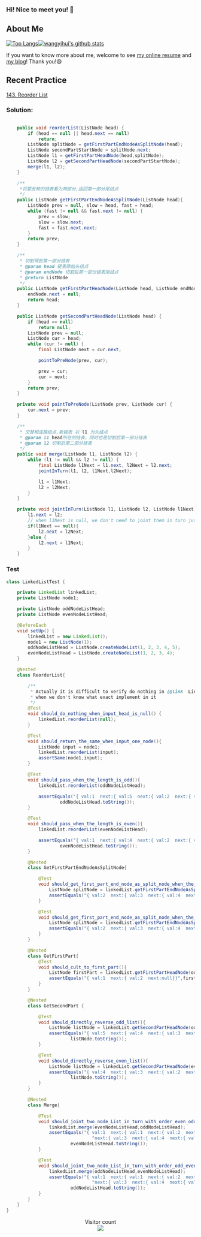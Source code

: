 ### Hi! Nice to meet you! 👋

<!--
**istarwyh/istarwyh** is a ✨ _special_ ✨ repository because its `README.md` (this file) appears on your GitHub profile.

Here are some ideas to get you started:

- 🔭 I’m currently working on ...
- 🌱 I’m currently learning ...
- 👯 I’m looking to collaborate on ...
- 🤔 I’m looking for help with ...
- 💬 Ask me about ...
- 📫 How to reach me: ...
- 😄 Pronouns: ...
- ⚡ Fun fact: ...
-->



## About Me


[![Top Langs](https://github-readme-stats.vercel.app/api/top-langs/?username=istarwyh&hide=css&layout=compact)](https://github.com/anuraghazra/github-readme-stats)[![wangyihui's github stats](https://github-readme-stats.vercel.app/api?username=istarwyh "![wangyihui's github stats")](https://github.com/istarwyh)

If you want to know more about me, welcome to see [my online resume](https://istarwyh.github.io/resume-it) and [my blog](https://www.wangyihui.link)! Thank you!😄

## Recent Practice
[143. Reorder List](https://leetcode-cn.com/problems/reorder-list/)

### Solution:

```java

    public void reorderList(ListNode head) {
        if (head == null || head.next == null)
            return;
        ListNode splitNode = getFirstPartEndNodeAsSplitNode(head);
        ListNode secondPartStartNode = splitNode.next;
        ListNode l1 = getFirstPartHeadNode(head,splitNode);
        ListNode l2 = getSecondPartHeadNode(secondPartStartNode);
        merge(l1, l2);
    }

    /**
     *将要反转的链表看为两部分,返回第一部分尾结点
     */
    public ListNode getFirstPartEndNodeAsSplitNode(ListNode head){
        ListNode prev = null, slow = head, fast = head;
        while (fast != null && fast.next != null) {
            prev = slow;
            slow = slow.next;
            fast = fast.next.next;
        }
        return prev;
    }

    /**
     * 切割得到第一部分链表
     * @param head 链表原始头结点
     * @param endNode 切割后第一部分链表尾结点
     * @return ListNode
     */
    public ListNode getFirstPartHeadNode(ListNode head, ListNode endNode) {
        endNode.next = null;
        return head;
    }

    public ListNode getSecondPartHeadNode(ListNode head) {
        if (head == null)
            return null;
        ListNode prev = null;
        ListNode cur = head;
        while (cur != null) {
            final ListNode next = cur.next;

            pointToPreNode(prev, cur);

            prev = cur;
            cur = next;
        }
        return prev;
    }

    private void pointToPreNode(ListNode prev, ListNode cur) {
        cur.next = prev;
    }

    /**
     * 交替相连接结点,新链表 以 l1 为头结点
     * @param l1 head所在的链表，同时也是切割后第一部分链表
     * @param l2 切割后第二部分链表
     */
    public void merge(ListNode l1, ListNode l2) {
        while (l1 != null && l2 != null) {
            final ListNode l1Next = l1.next, l2Next = l2.next;
            jointInTurn(l1, l2, l1Next,l2Next);

            l1 = l1Next;
            l2 = l2Next;
        }
    }

    private void jointInTurn(ListNode l1, ListNode l2, ListNode l1Next,ListNode l2Next) {
        l1.next = l2;
        // when l1Next is null, we don't need to joint them in turn just pointing to end node -- l2Next
        if(l1Next == null){
            l2.next = l2Next;
        }else {
            l2.next = l1Next;
        }
    }
```
### Test
```java
class LinkedListTest {

    private LinkedList linkedList;
    private ListNode node1;

    private ListNode oddNodeListHead;
    private ListNode evenNodeListHead;

    @BeforeEach
    void setUp() {
        linkedList = new LinkedList();
        node1 = new ListNode(1);
        oddNodeListHead = ListNode.createNodeList(1, 2, 3, 4, 5);
        evenNodeListHead = ListNode.createNodeList(1, 2, 3, 4);
    }

    @Nested
    class ReorderList{

        /**
         * Actually it is difficult to verify do nothing in {@link  LinkedList#reorderList(ListNode)}
         * when we don't know what exact implement in it
         */
        @Test
        void should_do_nothing_when_input_head_is_null() {
            linkedList.reorderList(null);
        }

        @Test
        void should_return_the_same_when_input_one_node(){
            ListNode input = node1;
            linkedList.reorderList(input);
            assertSame(node1,input);
        }

        @Test
        void should_pass_when_the_length_is_odd(){
            linkedList.reorderList(oddNodeListHead);

            assertEquals("{ val:1  next:{ val:5  next:{ val:2  next:{ val:4  next:{ val:3  next:null}}}}}",
                    oddNodeListHead.toString());
        }

        @Test
        void should_pass_when_the_length_is_even(){
            linkedList.reorderList(evenNodeListHead);

            assertEquals("{ val:1  next:{ val:4  next:{ val:2  next:{ val:3  next:null}}}}",
                    evenNodeListHead.toString());
        }

        @Nested
        class GetFirstPartEndNodeAsSplitNode{

            @Test
            void should_get_first_part_end_node_as_split_node_when_the_length_is_odd(){
                ListNode splitNode = linkedList.getFirstPartEndNodeAsSplitNode(oddNodeListHead);
                assertEquals("{ val:2  next:{ val:3  next:{ val:4  next:{ val:5  next:null}}}}",splitNode.toString());
            }

            @Test
            void should_get_first_part_end_node_as_split_node_when_the_length_is_even(){
                ListNode splitNode = linkedList.getFirstPartEndNodeAsSplitNode(evenNodeListHead);
                assertEquals("{ val:2  next:{ val:3  next:{ val:4  next:null}}}",splitNode.toString());
            }
        }

        @Nested
        class GetFirstPart{
            @Test
            void should_cult_to_first_part(){
                ListNode firstPart = linkedList.getFirstPartHeadNode(oddNodeListHead, oddNodeListHead.next);
                assertEquals("{ val:1  next:{ val:2  next:null}}",firstPart.toString());
            }
        }

        @Nested
        class GetSecondPart {

            @Test
            void should_directly_reverse_odd_list(){
                ListNode listNode = linkedList.getSecondPartHeadNode(oddNodeListHead);
                assertEquals("{ val:5  next:{ val:4  next:{ val:3  next:{ val:2  next:{ val:1  next:null}}}}}",
                        listNode.toString());
            }

            @Test
            void should_directly_reverse_even_list(){
                ListNode listNode = linkedList.getSecondPartHeadNode(evenNodeListHead);
                assertEquals("{ val:4  next:{ val:3  next:{ val:2  next:{ val:1  next:null}}}}",
                        listNode.toString());
            }
        }

        @Nested
        class Merge{

            @Test
            void should_joint_two_node_List_in_turn_with_order_even_odd(){
                linkedList.merge(evenNodeListHead,oddNodeListHead);
                assertEquals("{ val:1  next:{ val:1  next:{ val:2  next:{ val:2  next:{ val:3  " +
                                "next:{ val:3  next:{ val:4  next:{ val:4  next:{ val:5  next:null}}}}}}}}}",
                        evenNodeListHead.toString());
            }

            @Test
            void should_joint_two_node_List_in_turn_with_order_odd_even(){
                linkedList.merge(oddNodeListHead,evenNodeListHead);
                assertEquals("{ val:1  next:{ val:1  next:{ val:2  next:{ val:2  next:{ val:3  " +
                                "next:{ val:3  next:{ val:4  next:{ val:4  next:{ val:5  next:null}}}}}}}}}",
                        oddNodeListHead.toString());
            }
        }
    }
}
```

<p align="center"> 
  Visitor count<br>
  <img src="https://profile-counter.glitch.me/istarwyh/count.svg" />
</p>
